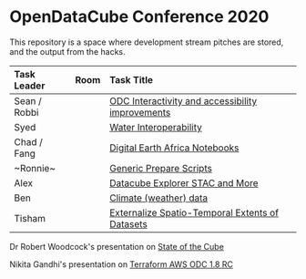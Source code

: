 # OpenDataCube Conference 2020
This repository is a space where development stream pitches are stored, and the output from the hacks.

| Task Leader   | Room    | Task Title                                                                           |
|:------------- |:-------:|:------------------------------------------------------------------------------------ |
| Sean / Robbi  |         | [ODC Interactivity and accessibility improvements](./odc_accessibility/readme.md)    |
| Syed          |         | [Water Interoperability](./water_interoperability/readme.md)                          |
| Chad / Fang   |         | [Digital Earth Africa Notebooks](./africa_notebooks/readme.md)                       |
| ~Ronnie~      |         | [Generic Prepare Scripts](./generic_prepare_scripts/readme.md)                       |
| Alex          |         | [Datacube Explorer STAC and More](./datacube_explorer/readme.md)                     |
| Ben           |         | [Climate (weather) data](./climate_data/readme.md)                                   |
| Tisham        |         | [Externalize Spatio-Temporal Extents of Datasets](./externalize_stac_extents/readme.md) |

Dr Robert Woodcock's presentation on [State of the Cube](https://drive.google.com/file/d/11DY1P-PWcXf-BE4yJBwYx5L9WDQsfSTk/view?usp=sharing)

Nikita Gandhi's presentation on [Terraform AWS ODC 1.8 RC](https://drive.google.com/file/d/1RKqtgqmIUxsUcT55l0P9Y41fZT9tYSub/view?usp=sharing)
